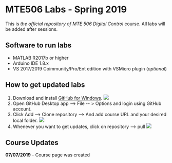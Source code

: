 # MTE506 Labs - Spring 2019

This is *the official repository of MTE 506 Digital Control* course. All labs will be added after sessions.

## Software to run labs

 - MATLAB R2017b or higher
 - Arduino IDE 1.8.x
 - VS 2017/2019 Coimmunity/Pro/Ent edition with VSMicro plugin (*optional*)

## How to get updated labs

 

 1. Download and install [GitHub for Windows](https://desktop.github.com/).
 ![](https://github.com/wbadry/MTE405/blob/master/images/GitHub%20For%20Windows%20Desktop.png)
 2. Open GitHub Desktop app --> File -- > Options and login using GitHub account.
 3. Click Add --> Clone repository --> And add course URL and your desired local folder.
 ![](https://github.com/wbadry/MTE405/blob/master/images/Clone%20Github.png)
4. Whenever you want to get updates, click on repository --> pull
![](https://github.com/wbadry/MTE405/blob/master/images/Pull%20update.png)


## Course Updates
**07/07/2019**	-	Course page was created
